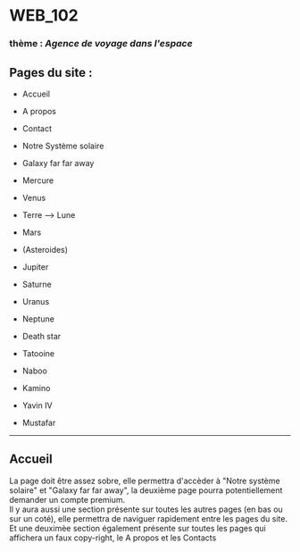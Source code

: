 # WEB_102

### thème : *Agence de voyage dans l'espace*

## Pages du site : 
- Accueil
- A propos
- Contact
- Notre Système solaire
- Galaxy far far away

- Mercure
- Venus
- Terre --> Lune
- Mars
- (Asteroides)
- Jupiter
- Saturne
- Uranus
- Neptune  

- Death star
- Tatooine
- Naboo
- Kamino
- Yavin IV
- Mustafar
---  
## Accueil  

La page doit être assez sobre, elle permettra d'accèder à "Notre système solaire" et "Galaxy far far away", 
la deuxième page pourra potentiellement demander un compte premium.
</br>
Il y aura aussi une section présente sur toutes les autres pages (en bas ou sur un coté), elle permettra de naviguer rapidement entre les pages du site. 
Et une deuximèe section également présente sur toutes les pages qui affichera un faux copy-right, le A propos et les Contacts
